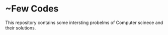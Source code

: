 ~Few Codes 
=============

This repository contains some intersting probelms of Computer scinece and their solutions.
